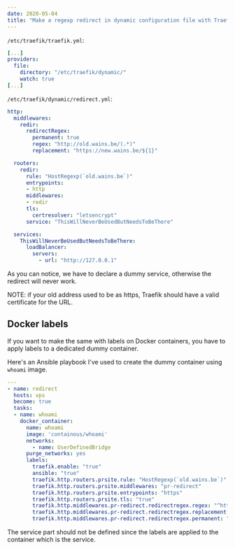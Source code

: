 ```yaml
---
date: 2020-05-04
title: "Make a regexp redirect in dynamic configuration file with Traefik v2"
---
```


`/etc/traefik/traefik.yml`:

```yaml
[...]
providers:
  file:
    directory: "/etc/traefik/dynamic/"
    watch: true
[...]
```

`/etc/traefik/dynamic/redirect.yml`:

```yaml
http:
  middlewares:
    redir:
      redirectRegex:
        permanent: true
        regex: "http://old.wains.be/(.*)"
        replacement: "https://new.wains.be/${1}"

  routers:
    redir:
      rule: "HostRegexp(`old.wains.be`)"
      entrypoints:
      - http
      middlewares: 
      - redir
      tls:
        certresolver: "letsencrypt"
      service: "ThisWillNeverBeUsedButNeedsToBeThere"

  services:
    ThisWillNeverBeUsedButNeedsToBeThere:
      loadBalancer:
        servers:
          - url: "http://127.0.0.1"
```

As you can notice, we have to declare a dummy service, otherwise the redirect will never work.

NOTE: if your old address used to be as https, Traefik should have a valid certificate for the URL.

## Docker labels

If you want to make the same with labels on Docker containers, you have to apply labels to a dedicated dummy container.

Here's an Ansible playbook I've used to create the dummy container using `whoami` image.

```yaml
---
- name: redirect
  hosts: vps
  become: true
  tasks:
  - name: whoami
    docker_container:
      name: whoami
      image: 'containous/whoami'
      networks:
        - name: UserDefinedBridge
      purge_networks: yes
      labels:
        traefik.enable: "true"
        ansible: "true"
        traefik.http.routers.prsite.rule: "HostRegexp(`old.wains.be`)"
        traefik.http.routers.prsite.middlewares: "pr-redirect"
        traefik.http.routers.prsite.entrypoints: "https"
        traefik.http.routers.prsite.tls: "true"
        traefik.http.middlewares.pr-redirect.redirectregex.regex: "^https://old.wains.be/(.*)"
        traefik.http.middlewares.pr-redirect.redirectregex.replacement: "https://new.wains.be/$1"
        traefik.http.middlewares.pr-redirect.redirectregex.permanent: "true"
```

The service part should not be defined since the labels are applied to the container which is the service.
